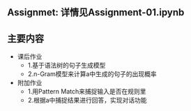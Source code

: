 ## Assignmet: 详情见Assignment-01.ipynb


## 主要内容

- 课后作业
  - 1.基于语法树的句子生成模型
  - 2.n-Gram模型来计算a中生成的句子的出现概率
- 附加作业
  - 1.用Pattern Match来捕捉输入是否在规则里
  - 2.根据a中捕捉结果进行回答，实现对话功能